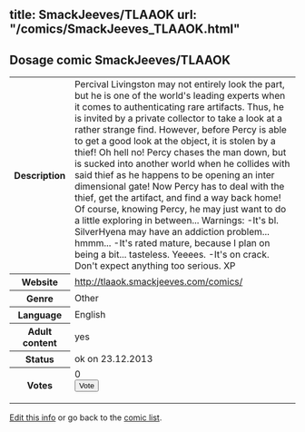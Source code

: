 title: SmackJeeves/TLAAOK
url: "/comics/SmackJeeves_TLAAOK.html"
---
Dosage comic SmackJeeves/TLAAOK
-----------------------------------------

<p id="msg"></p>
<script type="text/javascript">
if (window.location.search === '?edit_info_mail=sent_ok') {
  var elem = document.getElementById("msg");
  elem.innerHTML = 'Edited information sucessfully sent for review, which is usually done daily. Thanks!';
  elem.className = 'ok';
}
</script>
<table class="comicinfo">
<tr>
<th>Description</th><td>Percival Livingston may not entirely look the part, but he is one of the world's leading experts when it comes to authenticating rare artifacts. Thus, he is invited by a private collector to take a look at a rather strange find. However, before Percy is able to get a good look at the object, it is stolen by a thief! Oh hell no! Percy chases the man down, but is sucked into another world when he collides with said thief as he happens to be opening an inter dimensional gate! Now Percy has to deal with the thief, get the artifact, and find a way back home! Of course, knowing Percy, he may just want to do a little exploring in between... Warnings: -It's bl. SilverHyena may have an addiction problem... hmmm... -It's rated mature, because I plan on being a bit... tasteless. Yeeees. -It's on crack. Don't expect anything too serious. XP</td>
</tr>
<tr>
<th>Website</th><td><a href="http://tlaaok.smackjeeves.com/comics/">http://tlaaok.smackjeeves.com/comics/</a></td>
</tr>
<tr>
<th>Genre</th><td>Other</td>
</tr>
<tr>
<th>Language</th><td>English</td>
</tr>
<tr>
<th>Adult content</th><td>yes</td>
</tr>
<tr>
<th>Status</th><td>ok on 23.12.2013</td>
</tr>
<tr>
<th>Votes</th><td>0
<form action="http://gaecounter.appspot.com/count/" method="POST">
<input name="name" type="hidden" value="SmackJeeves_TLAAOK"/>
<input name="uid" type="hidden" id="voteuid" value=""/>
<input type="submit" value="Vote"/>
</form>
</td>
</tr>
</table>
<script type="text/javascript">
var ua = navigator.userAgent;
document.getElementById("voteuid").value = ua.replace(/[^a-zA-Z0-9\._:]/g , "_");;
</script>

[Edit this info](SmackJeeves_TLAAOK_edit.html) or go back to the [comic list](../comic-index.html).
